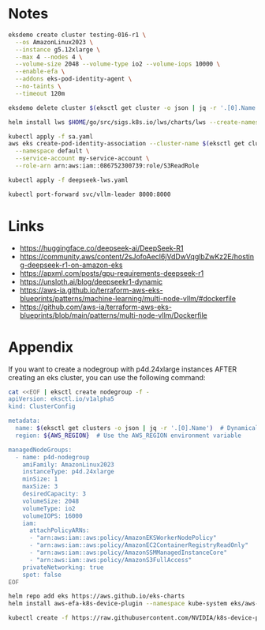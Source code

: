 Notes
=====

```bash
eksdemo create cluster testing-016-r1 \
  --os AmazonLinux2023 \
  --instance g5.12xlarge \
  --max 4 --nodes 4 \
  --volume-size 2048 --volume-type io2 --volume-iops 10000 \
  --enable-efa \
  --addons eks-pod-identity-agent \
  --no-taints \
  --timeout 120m
```

```bash
eksdemo delete cluster $(eksctl get cluster -o json | jq -r '.[0].Name')
```

```bash
helm install lws $HOME/go/src/sigs.k8s.io/lws/charts/lws --create-namespace --namespace lws-system
```

```bash
kubectl apply -f sa.yaml
aws eks create-pod-identity-association --cluster-name $(eksctl get cluster -o json | jq -r '.[0].Name') \
  --namespace default \
  --service-account my-service-account \
  --role-arn arn:aws:iam::086752300739:role/S3ReadRole
```

```bash
kubectl apply -f deepseek-lws.yaml
```

```bash
kubectl port-forward svc/vllm-leader 8000:8000
```

Links
=====
- https://huggingface.co/deepseek-ai/DeepSeek-R1
- https://community.aws/content/2sJofoAecl6jVdDwVqglbZwKz2E/hosting-deepseek-r1-on-amazon-eks
- https://apxml.com/posts/gpu-requirements-deepseek-r1
- https://unsloth.ai/blog/deepseekr1-dynamic
- https://aws-ia.github.io/terraform-aws-eks-blueprints/patterns/machine-learning/multi-node-vllm/#dockerfile
- https://github.com/aws-ia/terraform-aws-eks-blueprints/blob/main/patterns/multi-node-vllm/Dockerfile

Appendix
========

If you want to create a nodegroup with p4d.24xlarge instances AFTER creating an eks cluster, you can use the following command:

```bash
cat <<EOF | eksctl create nodegroup -f -
apiVersion: eksctl.io/v1alpha5
kind: ClusterConfig

metadata:
  name: $(eksctl get clusters -o json | jq -r '.[0].Name')  # Dynamically pick the first cluster
  region: ${AWS_REGION}  # Use the AWS_REGION environment variable

managedNodeGroups:
  - name: p4d-nodegroup
    amiFamily: AmazonLinux2023
    instanceType: p4d.24xlarge
    minSize: 1
    maxSize: 3
    desiredCapacity: 3
    volumeSize: 2048
    volumeType: io2
    volumeIOPS: 16000
    iam:
      attachPolicyARNs:
      - "arn:aws:iam::aws:policy/AmazonEKSWorkerNodePolicy"
      - "arn:aws:iam::aws:policy/AmazonEC2ContainerRegistryReadOnly"
      - "arn:aws:iam::aws:policy/AmazonSSMManagedInstanceCore"
      - "arn:aws:iam::aws:policy/AmazonS3FullAccess"
    privateNetworking: true
    spot: false
EOF
```

```bash
helm repo add eks https://aws.github.io/eks-charts
helm install aws-efa-k8s-device-plugin --namespace kube-system eks/aws-efa-k8s-device-plugin
```

```bash
kubectl create -f https://raw.githubusercontent.com/NVIDIA/k8s-device-plugin/v0.17.0/deployments/static/nvidia-device-plugin.yml
```
